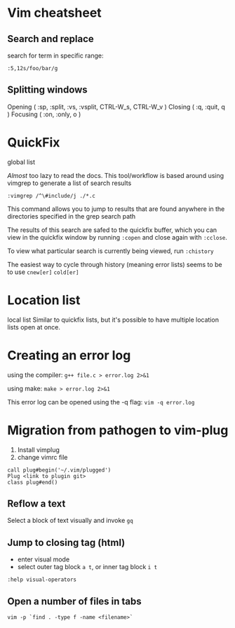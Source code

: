 # Vim cheatsheet

## Search and replace

search for term in specific range:

`:5,12s/foo/bar/g`

## Splitting windows

Opening ( :sp, :split, :vs, :vsplit, CTRL-W_s, CTRL-W_v )
Closing ( :q, :quit, <Leader>q )
Focusing ( :on, :only, <Leader>o )

# QuickFix

global list

_Almost_ too lazy to read the docs. This tool/workflow is based around using
vimgrep to generate a list of search results

```
:vimgrep /^\#include/j ./*.c
```

This command allows you to jump to results that are found anywhere in the
directories specified in the grep search path

The results of this search are safed to the quickfix buffer, which you can
view in the quickfix window by running `:copen` and close again with `:cclose`.

To view what particular search is currently being viewed, run `:chistory`

The easiest way to cycle through history (meaning error lists) seems to be to
use `cnew[er]` `cold[er]`

# Location list

local list
Similar to quickfix lists, but it's possible to have multiple location lists
open at once.

# Creating an error log

using the compiler:
`g++ file.c > error.log 2>&1`

using make:
`make > error.log 2>&1`

This error log can be opened using the -q flag:
`vim -q error.log`

# Migration from pathogen to vim-plug

1. Install vimplug
2. change vimrc file

```
call plug#begin('~/.vim/plugged')
Plug <link to plugin git>
class plug#end()
```

## Reflow a text

Select a block of text visually and invoke `gq`

## Jump to closing tag (html)

- enter visual mode
- select outer tag block `a t`, or inner tag block `i t`

`:help visual-operators`

## Open a number of files in tabs

```
vim -p `find . -type f -name <filename>`
```
